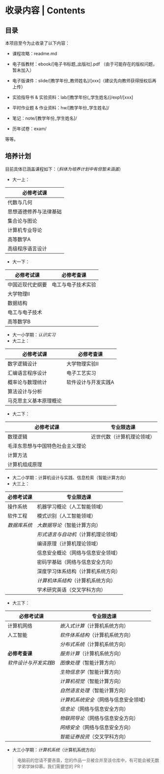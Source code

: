 # 收录内容 | Contents

## 目录

本项目至今为止收录了以下内容：

- 课程攻略：readme.md
- 电子版教材：ebook/[电子书标题\_出版社].pdf （由于可能存在的版权问题，暂未加入）

- 电子版课件：slide/[教学年份\_教师姓名]/[xxx]（建议先向教师获得授权后再上传）

- 实验指导书 & 实验资料：lab/[教学年份(\_学生姓名)]/exp1/[xxx]

- 平时作业题 & 作业资料：hw/[教学年份\_学生姓名]/

- 笔记：note/[教学年份\_学生姓名]/

- 历年试卷：exam/

等等。

## 培养计划

目前具体已涵盖课程如下：（*斜体为培养计划中有但暂未涵盖*）

- 大一上：

| 必修考试课             |
| ---------------------- |
| 代数与几何             |
| 思想道德修养与法律基础 |
| 集合论与图论           |
| 计算机专业导论         |
| 高等数学A              |
| 高级程序语言设计       |

- 大一下：

| 必修考试课       | 必修考查课         |
| ---------------- | ------------------ |
| 中国近现代史纲要 | 电工与电子技术实验 |
| 大学物理II       |                    |
| 数据结构         |                    |
| 电工与电子技术   |                    |
| 高等数学B        |                    |

- 大一小学期：*认识实习*
- 大二上：

| 必修考试课             | 必修考查课          |
| ---------------------- | ------------------- |
| 数字逻辑设计           | 大学物理实验II      |
| 汇编语言程序设计       | 电子工艺实习        |
| 概率论与数理统计       | 软件设计与开发实践A |
| 算法设计与分析         |                     |
| 马克思主义基本原理概论 |                     |

- 大二下：

| 必修考试课                       | 专业限选课                 |
| -------------------------------- | -------------------------- |
| 数理逻辑                         | 近世代数（计算机理论领域） |
| 毛泽东思想与中国特色社会主义理论 |                            |
| 计算方法                         |                            |
| 计算机组成原理                   |                            |

- 大二小学期：计算机设计与实践、信息检索（智能计算方向）
- 大三上：

| 必修考试课   | 专业限选课                           |
| ------------ | ------------------------------------ |
| 操作系统     | 机器学习概论（人工智能领域）         |
| 软件工程     | 模式识别（人工智能领域）             |
| *数据库系统* | *大数据导论*（智能计算方向）         |
|              | *形式语言与自动机*（计算机理论领域） |
|              | 编译原理（计算机理论领域）           |
|              | 信息安全概论（网络与信息安全领域）   |
|              | 密码学基础（网络与信息安全方向）     |
|              | 深度学习体系结构（计算机系统方向）   |
|              | *计算机体系结构*（计算机系统方向）   |
|              | 学术研究英语（交叉学科方向）         |

- 大三下：

| 必修考试课            | 专业限选课                             |
| --------------------- | -------------------------------------- |
| 计算机网络            | *嵌入式计算*（计算机系统方向）         |
| 人工智能              | *软件体系结构*（计算机系统方向）       |
|                       | *分布式系统*（计算机系统方向）         |
| **必修考查课**        | *服务计算*（计算机系统方向）           |
| *软件设计与开发实践B* | *图像处理*（智能计算方向）             |
|                       | *生物信息学*（智能计算方向）           |
|                       | *计算机视觉*（智能计算方向）           |
|                       | *自然语言处理*（智能计算方向）         |
|                       | *计算机系统安全*（网络与信息安全领域） |
|                       | *信息论*（网络与信息安全方向）         |
|                       | *物联网导论*（网络与信息安全方向）     |
|                       | *网络安全*（网络与信息安全方向）       |
|                       | *智能证券投资*（交叉学科方向）         |


- 大三小学期：*计算机系统*（计算机系统方向）

>  电脑前的您请不要吝啬，您的作品一旦被合并至该仓库中，有可能会被无数学弟学妹仰慕。我们需要您的 PR！

